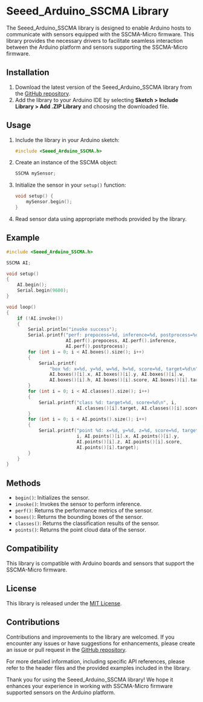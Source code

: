 # Seeed_Arduino_SSCMA Library

The Seeed_Arduino_SSCMA library is designed to enable Arduino hosts to communicate with sensors equipped with the SSCMA-Micro firmware. This library provides the necessary drivers to facilitate seamless interaction between the Arduino platform and sensors supporting the SSCMA-Micro firmware.

## Installation

1. Download the latest version of the Seeed_Arduino_SSCMA library from the [GitHub repository](https://github.com/seeed-studio/Seeed_Arduino_SSCMA).
2. Add the library to your Arduino IDE by selecting **Sketch > Include Library > Add .ZIP Library** and choosing the downloaded file.

## Usage

1. Include the library in your Arduino sketch:  
   ```c++
   #include <Seeed_Arduino_SSCMA.h>
   ```

2. Create an instance of the SSCMA object:
   ```c++
   SSCMA mySensor;
   ```

3. Initialize the sensor in your `setup()` function:
   ```c++
   void setup() {
       mySensor.begin();
   }
   ```

4. Read sensor data using appropriate methods provided by the library.

## Example

```c++
#include <Seeed_Arduino_SSCMA.h>

SSCMA AI;

void setup()
{
    AI.begin();
    Serial.begin(9600);
}

void loop()
{
    if (!AI.invoke())
    {
        Serial.println("invoke success");
        Serial.printf("perf: prepocess=%d, inference=%d, postprocess=%d\n",
                      AI.perf().prepocess, AI.perf().inference,
                      AI.perf().postprocess);
        for (int i = 0; i < AI.boxes().size(); i++)
        {
            Serial.printf(
                "box %d: x=%d, y=%d, w=%d, h=%d, score=%d, target=%d\n", i,
                AI.boxes()[i].x, AI.boxes()[i].y, AI.boxes()[i].w,
                AI.boxes()[i].h, AI.boxes()[i].score, AI.boxes()[i].target);
        }
        for (int i = 0; i < AI.classes().size(); i++)
        {
            Serial.printf("class %d: target=%d, score=%d\n", i,
                          AI.classes()[i].target, AI.classes()[i].score);
        }
        for (int i = 0; i < AI.points().size(); i++)
        {
            Serial.printf("point %d: x=%d, y=%d, z=%d, score=%d, target=%d\n",
                          i, AI.points()[i].x, AI.points()[i].y,
                          AI.points()[i].z, AI.points()[i].score,
                          AI.points()[i].target);
        }
    }
}
```

## Methods

- `begin()`: Initializes the sensor.
- `invoke()`: Invokes the sensor to perform inference.
- `perf()`: Returns the performance metrics of the sensor.
- `boxes()`: Returns the bounding boxes of the sensor.
- `classes()`: Returns the classification results of the sensor.
- `points()`: Returns the point cloud data of the sensor.

## Compatibility

This library is compatible with Arduino boards and sensors that support the SSCMA-Micro firmware.

## License

This library is released under the [MIT License](./LICENSE).

## Contributions

Contributions and improvements to the library are welcomed. If you encounter any issues or have suggestions for enhancements, please create an issue or pull request in the [GitHub repository](https://github.com/your_repository_link).

For more detailed information, including specific API references, please refer to the header files and the provided examples included in the library.

Thank you for using the Seeed_Arduino_SSCMA library! We hope it enhances your experience in working with SSCMA-Micro firmware supported sensors on the Arduino platform.